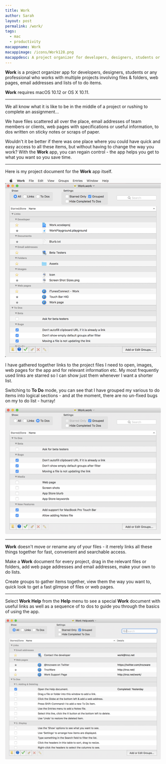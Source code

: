 ```yaml
---
title: Work
author: Sarah
layout: post
permalink: /work/
tags:
  - mac
  - productivity
macappname: Work
macappimage: /icons/Work128.png
macappdesc: A project organizer for developers, designers, students or any professional who works with multiple projects involving files & folders, web pages, email addresses and lists of to do items.
---
```


**Work** is a project organizer app for developers, designers, students or any professional who works with multiple projects involving files & folders, web pages, email addresses and lists of to do items. 

**Work** requires macOS 10.12 or OS X 10.11.

---

We all know what it is like to be in the middle of a project or rushing to complete an assignment...

We have files scattered all over the place, email addresses of team members or clients, web pages with specifications or useful information, to dos written on sticky notes or scraps of paper.

Wouldn't it be better if there was one place where you could have quick and easy access to all these items, but without having to change the way you work? With the **Work** app, you can regain control - the app helps you get to what you want so you save time.

---

Here is my project document for the **Work** app itself.

![Work][1]

I have gathered together links to the project files I need to open, images, web pages for the app and for relevant information etc. My most frequently used links are starred so I can show just them whenever I want a shorter list.

Switching to **To Do** mode, you can see that I have grouped my various to do items into logical sections - and at the moment, there are no un-fixed bugs on my to do list - hurray!

![Work - To Dos][2]

---

**Work** doesn't move or rename any of your files - it merely links all these things together for fast, convenient and searchable access.

Make a **Work** document for every project, drag in the relevant files or folders, add web page addresses and email addresses, make your own to do lists.

Create groups to gather items together, view them the way you want to, quick look to get a fast glimpse of files or web pages.

---

Select **Work Help** from the **Help** menu to see a special **Work** document with useful links as well as a sequence of to dos to guide you through the basics of using the app.

![Work - Help][3]

[1]: /images/Work1.png
[2]: /images/Work2.png
[3]: /images/WorkHelp.png

